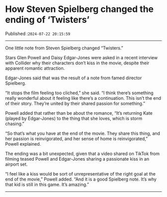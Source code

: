 # How Steven Spielberg changed the ending of ‘Twisters’

Published :`2024-07-22 20:15:59`

---

One little note from Steven Spielberg changed “Twisters.”

Stars Glen Powell and Daisy Edgar-Jones were asked in a recent interview with Collider why their characters don’t kiss in the movie, despite their apparent romantic attraction.

Edgar-Jones said that was the result of a note from famed director Spielberg.

“It stops the film feeling too cliched,” she said. “I think there’s something really wonderful about it feeling like there’s a continuation. This isn’t the end of their story. They’re united by their shared passion for something.”

Powell added that rather than be about the romance, “It’s returning Kate (played by Edgar-Jones) to the thing that she loves, which is storm chasing.”

“So that’s what you have at the end of the movie. They share this thing, and her passion is reinvigorated, and her sense of home is reinvigorated,” Powell explained.

The ending was a bit unexpected, given that a video shared on TikTok from filming teased Powell and Edgar-Jones sharing a passionate kiss in an airport set.

“I feel like a kiss would be sort of unrepresentative of the right goal at the end of the movie,” Powell added. “And it is a good Spielberg note. It’s why that kid is still in this game. It’s amazing.”

---

